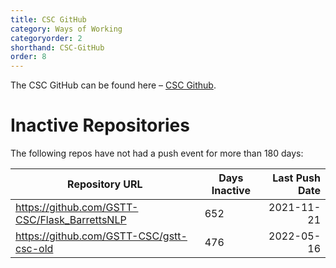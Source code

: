 ```yaml
---
title: CSC GitHub
category: Ways of Working
categoryorder: 2
shorthand: CSC-GitHub
order: 8
---
```


The CSC GitHub can be found here – <a href="https://github.com/GSTT-CSC/">CSC Github</a>.

# Inactive Repositories

The following repos have not had a push event for more than 180 days:

| Repository URL | Days Inactive | Last Push Date |
| --- | --- | ---: |
| https://github.com/GSTT-CSC/Flask_BarrettsNLP | 652 | 2021-11-21 |
| https://github.com/GSTT-CSC/gstt-csc-old | 476 | 2022-05-16 |
